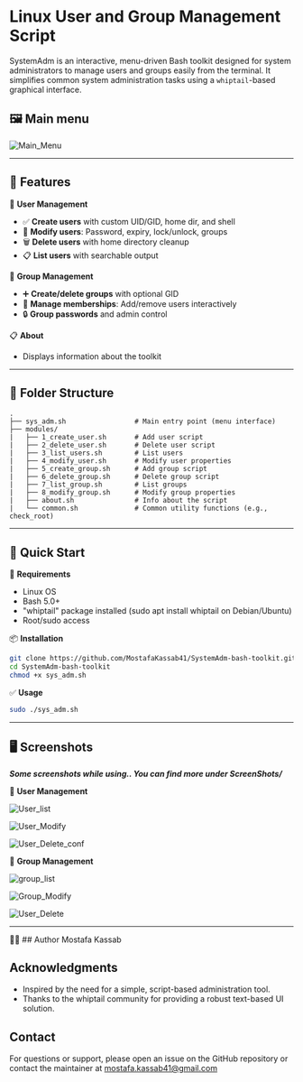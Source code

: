 # Linux User and Group Management Script

SystemAdm is an interactive, menu-driven Bash toolkit designed for system administrators to manage users and groups easily from the terminal. It simplifies common system administration tasks using a `whiptail`-based graphical interface.

## 🖼 Main menu

![Main_Menu](/ScreenShots/menu.jpg)

---

## 🌟 Features

🧑 **User Management**
- ✅ **Create users** with custom UID/GID, home dir, and shell  
- 🔄 **Modify users**: Password, expiry, lock/unlock, groups  
- 🗑️ **Delete users** with home directory cleanup  
- 📋 **List users** with searchable output  

👥 **Group Management**
- ➕ **Create/delete groups** with optional GID  
- 👥 **Manage memberships**: Add/remove users interactively  
- 🔒 **Group passwords** and admin control  

📋 **About**
- Displays information about the toolkit

---

## 📁 Folder Structure

```
.
├── sys_adm.sh                 # Main entry point (menu interface)
├── modules/
|   ├── 1_create_user.sh       # Add user script
|   ├── 2_delete_user.sh       # Delete user script
|   ├── 3_list_users.sh        # List users
|   ├── 4_modify_user.sh       # Modify user properties
|   ├── 5_create_group.sh      # Add group script
|   ├── 6_delete_group.sh      # Delete group script
|   ├── 7_list_group.sh        # List groups
|   ├── 8_modify_group.sh      # Modify group properties
|   ├── about.sh               # Info about the script
|   └── common.sh              # Common utility functions (e.g., check_root)
```


---

## 🚀 Quick Start
🧰 **Requirements**
- Linux OS 
- Bash 5.0+
- "whiptail" package installed (sudo apt install whiptail on Debian/Ubuntu)
- Root/sudo access

📦 **Installation**
```bash
git clone https://github.com/MostafaKassab41/SystemAdm-bash-toolkit.git
cd SystemAdm-bash-toolkit
chmod +x sys_adm.sh
```

✅ **Usage**
```bash
sudo ./sys_adm.sh
```

---

## 🖥️ Screenshots
***Some screenshots while using..
You can find more under ScreenShots/***

🧑 **User Management**

![User_list](/ScreenShots/user_list.jpg)  

![User_Modify](/ScreenShots/user_mod.jpg)

![User_Delete_conf](/ScreenShots/user_del2.jpg)


👥 **Group Management**

![group_list](/ScreenShots/group_list.jpg)    

![Group_Modify](/ScreenShots/group_mod.jpg)

![User_Delete](/ScreenShots/group_del.jpg) 

---

👨‍💻 ## Author
Mostafa Kassab

## Acknowledgments
- Inspired by the need for a simple, script-based administration tool.
- Thanks to the whiptail community for providing a robust text-based UI solution.

## Contact
For questions or support, please open an issue on the GitHub repository or contact the maintainer at mostafa.kassab41@gmail.com


